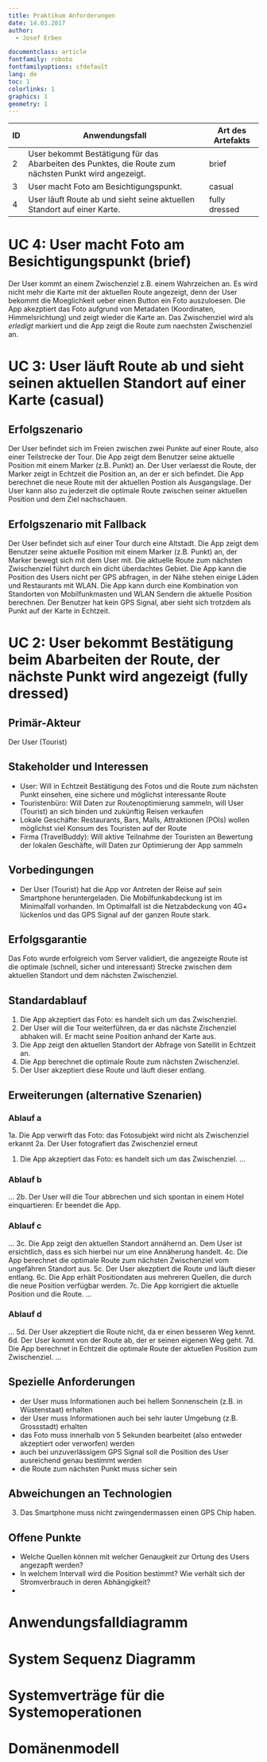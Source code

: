 ```yaml
---
title: Praktikum Anforderungen
date: 14.03.2017
author:
  - Josef Erben 

documentclass: article
fontfamily: roboto
fontfamilyoptions: sfdefault
lang: de
toc: 1
colorlinks: 1
graphics: 1
geometry: 1
---
```


| ID | Anwendungsfall                                                                                        | Art des Artefakts |
|----|-------------------------------------------------------------------------------------------------------|-------------------|
|  2 | User bekommt Bestätigung für das Abarbeiten des Punktes, die Route zum nächsten Punkt wird angezeigt. | brief             |
|  3 | User macht Foto am Besichtigungspunkt.                                                                | casual            |
|  4 | User läuft Route ab und sieht seine aktuellen Standort auf einer Karte.                               | fully dressed     |


# UC 4: User macht Foto am Besichtigungspunkt (brief)

Der User kommt an einem Zwischenziel z.B. einem Wahrzeichen an. Es wird nicht mehr die Karte mit der aktuellen Route angezeigt, denn der User bekommt die Moeglichkeit ueber einen Button ein Foto auszuloesen. Die App akezptiert das Foto aufgrund von Metadaten (Koordinaten, Himmelsrichtung) und zeigt wieder die Karte an. Das Zwischenziel wird als _erledigt_ markiert und die App zeigt die Route zum naechsten Zwischenziel an.

# UC 3: User läuft Route ab und sieht seinen aktuellen Standort auf einer Karte (casual)

##  Erfolgszenario 
Der User befindet sich im Freien zwischen zwei Punkte auf einer Route, also einer Teilstrecke der Tour. Die App zeigt dem Benutzer seine aktuelle Position mit einem Marker (z.B. Punkt) an. Der User verlaesst die Route, der Marker zeigt in Echtzeit die Position an, an der er sich befindet. Die App berechnet die neue Route mit der aktuellen Postion als Ausgangslage. Der User kann also zu jederzeit die optimale Route zwischen seiner aktuellen Position und dem Ziel nachschauen.

## Erfolgszenario mit Fallback 
Der User befindet sich auf einer Tour durch eine Altstadt. Die App zeigt dem Benutzer seine aktuelle Position mit einem Marker (z.B. Punkt) an, der Marker bewegt sich mit dem User mit. Die aktuelle Route zum nächsten Zwischenziel führt durch ein dicht überdachtes Gebiet. Die App kann die Position des Users nicht per GPS abfragen, in der Nähe stehen einige Läden und Restaurants mit WLAN. Die App kann durch eine Kombination von Standorten von Mobilfunkmasten und WLAN Sendern die aktuelle Position berechnen. Der Benutzer hat kein GPS Signal, aber sieht sich trotzdem als Punkt auf der Karte in Echtzeit.

# UC 2: User bekommt Bestätigung beim Abarbeiten der Route, der nächste Punkt wird angezeigt (fully dressed)

## Primär-Akteur
Der User (Tourist)

## Stakeholder und Interessen
* User: Will in Echtzeit Bestätigung des Fotos und die Route zum nächsten Punkt einsehen, eine sichere und möglichst interessante Route
* Touristenbüro: Will Daten zur Routenoptimierung sammeln, will User (Tourist) an sich binden und zukünftig Reisen verkaufen
* Lokale Geschäfte: Restaurants, Bars, Malls, Attraktionen (POIs) wollen möglichst viel Konsum des Touristen auf der Route
* Firma (TravelBuddy): Will aktive Teilnahme der Touristen an Bewertung der lokalen Geschäfte, will Daten zur Optimierung der App sammeln

## Vorbedingungen
* Der User (Tourist) hat die App vor Antreten der Reise auf sein Smartphone heruntergeladen. Die Mobilfunkabdeckung ist im Minimalfall vorhanden. Im Optimalfall ist die Netzabdeckung von 4G+ lückenlos und das GPS Signal auf der ganzen Route stark. 

## Erfolgsgarantie
Das Foto wurde erfolgreich vom Server validiert, die angezeigte Route ist die optimale (schnell, sicher und interessant) Strecke zwischen dem aktuellen Standort und dem nächsten Zwischenziel. 

## Standardablauf
1. Die App akzeptiert das Foto: es handelt sich um das Zwischenziel.
2. Der User will die Tour weiterführen, da er das nächste Zischenziel abhaken will. Er macht seine Position anhand der Karte aus. 
3. Die App zeigt den aktuellen Standort der Abfrage von Satellit in Echtzeit an.
4. Die App berechnet die optimale Route zum nächsten Zwischenziel.
5. Der User akzeptiert diese Route und läuft dieser entlang.

## Erweiterungen (alternative Szenarien)
### Ablauf a
1a. Die App verwirft das Foto: das Fotosubjekt wird nicht als Zwischenziel erkannt 
2a. Der User fotografiert das Zwischenziel erneut
1.  Die App akzeptiert das Foto: es handelt sich um das Zwischenziel.
...

### Ablauf b
...
2b. Der User will die Tour abbrechen und sich spontan in einem Hotel einquartieren: Er beendet die App.

### Ablauf c
...
3c. Die App zeigt den aktuellen Standort annähernd an. Dem User ist ersichtlich, dass es sich hierbei nur um eine Annäherung handelt.
4c. Die App berechnet die optimale Route zum nächsten Zwischenziel vom ungefähren Standort aus.
5c. Der User akezptiert die Route und läuft dieser entlang.
6c. Die App erhält Positiondaten aus mehreren Quellen, die durch die neue Position verfügbar werden.
7c. Die App korrigiert die aktuelle Position und die Route.
...

### Ablauf d
...
5d. Der User akzeptiert die Route nicht, da er einen besseren Weg kennt.
6d. Der User kommt von der Route ab, der er seinen eigenen Weg geht.
7d. Die App berechnet in Echtzeit die optimale Route der aktuellen Position zum Zwischenziel.
...

## Spezielle Anforderungen
* der User muss Informationen auch bei hellem Sonnenschein (z.B. in Wüstenstaat) erhalten
* der User muss Informationen auch bei sehr lauter Umgebung (z.B. Grossstadt) erhalten
* das Foto muss innerhalb von 5 Sekunden bearbeitet (also entweder akzeptiert oder verworfen) werden
* auch bei unzuverlässigem GPS Signal soll die Position des User ausreichend genau bestimmt werden
* die Route zum nächsten Punkt muss sicher sein 

## Abweichungen an Technologien
3. Das Smartphone muss nicht zwingendermassen einen GPS Chip haben.

## Offene Punkte
* Welche Quellen können mit welcher Genaugkeit zur Ortung des Users angezapft werden?
* In welchem Intervall wird die Position bestimmt? Wie verhält sich der Stromverbrauch in deren Abhängigkeit?
* 


# Anwendungsfalldiagramm
# System Sequenz Diagramm
# Systemverträge für die Systemoperationen
# Domänenmodell
